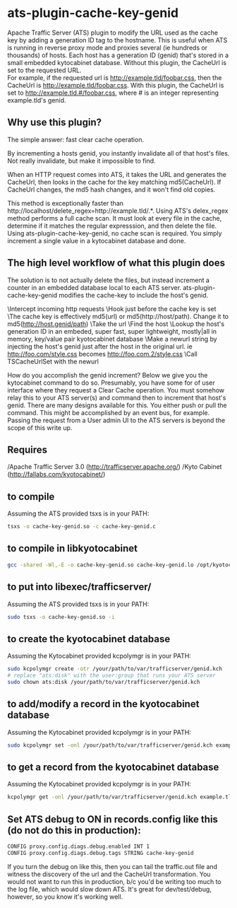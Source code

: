 ats-plugin-cache-key-genid
==========================

Apache Traffic Server (ATS) plugin to modify the URL used as the cache key by adding a generation ID tag to the hostname.
This is useful when ATS is running in reverse proxy mode and proxies several (ie hundreds or thousands) of hosts.
Each host has a generation ID (genid) that's stored in a small embedded kytocabinet database.
Without this plugin, the CacheUrl is set to the requested URL.  
For example, if the requested url is  http://example.tld/foobar.css, then the CacheUrl is http://example.tld/foobar.css.
With this plugin, the CacheUrl is set to http://example.tld.#/foobar.css, where # is an integer representing example.tld's genid.

## Why use this plugin?

The simple answer:  fast clear cache operation.  

By incrementing a hosts genid, you instantly invalidate all of that host's files.  Not really invalidate, but make it impossible to find.

When an HTTP request comes into ATS, it takes the URL and generates the CacheUrl, then looks in the cache for the key matching md5(CacheUrl).
If CacheUrl changes, the md5 hash changes, and it won't find old copies.

This method is exceptionally faster than http://localhost/delete_regex=http://example\.tld/.*.  Using ATS's delex_regex method performs a full cache scan. 
It must look at every file in the cache, determine if it matches the regular expresssion, and then delete the file.  Using ats-plugin-cache-key-genid, no cache
scan is required.  You simply increment a single value in a kytocabinet database and done.

## The high level workflow of what this plugin does

The solution is to not actually delete the files, but instead increment a counter in an embedded database local to each ATS server. 
ats-plugin-cache-key-genid modifies the cache-key to include the host's genid.

\Intercept incoming http requests
\Hook just before the cache key is set
\The cache key is effectively md5(url) or md5(http://host/path). Change it to md5(http://host.genid/path)
	\Take the url
	\Find the host
	\Lookup the host's generation ID in an embeded, super fast, super lightweight, mostly|all in memory, key/value pair kyotocabinet database
	\Make a newurl string by injecting the host's genid just after the host in the original url. ie http://foo.com/style.css becomes http://foo.com.2/style.css
\Call TSCacheUrlSet with the newurl

How do you accomplish the genid increment?  Below we give you the kytocabinet command to do so.  Presumably, you have some for of user interface where they request 
a Clear Cache operation.  You must somehow relay this to your ATS server(s) and command then to increment that host's genid.  There are many designs available for this.
You either push or pull the command.  This might be accomplished by an event bus, for example.  Passing the request from a User admin UI to the ATS servers is beyond 
the scope of this write up.

## Requires

/Apache Traffic Server 3.0 (http://trafficserver.apache.org/)
/Kyto Cabinet (http://fallabs.com/kyotocabinet/)

## to compile
Assuming the ATS provided tsxs is in your PATH:
```bash
tsxs -o cache-key-genid.so -c cache-key-genid.c
```

## to compile in libkyotocabinet
```bash
gcc -shared -Wl,-E -o cache-key-genid.so cache-key-genid.lo /opt/kyotocabinet/lib/libkyotocabinet.a
```

## to put into libexec/trafficserver/
Assuming the ATS provided tsxs is in your PATH:
```bash
sudo tsxs -o cache-key-genid.so -i
```

## to create the kyotocabinet database
Assuming the Kytocabinet provided kcpolymgr is in your PATH:
```bash
sudo kcpolymgr create -otr /your/path/to/var/trafficserver/genid.kch
# replace "ats:disk" with the user:group that runs your ATS server
sudo chown ats:disk /your/path/to/var/trafficserver/genid.kch
```

## to add/modify a record in the kyotocabinet database
Assuming the Kytocabinet provided kcpolymgr is in your PATH:
```bash
sudo kcpolymgr set -onl /your/path/to/var/trafficserver/genid.kch example.tld 5
```

## to get a record from the kyotocabinet database
Assuming the Kytocabinet provided kcpolymgr is in your PATH:
```bash
kcpolymgr get -onl /your/path/to/var/trafficserver/genid.kch example.tld 2>/dev/null
```

## Set ATS debug to ON in records.config like this (do not do this in production):
```bash
CONFIG proxy.config.diags.debug.enabled INT 1
CONFIG proxy.config.diags.debug.tags STRING cache-key-genid
```

If you turn the debug on like this, then you can tail the traffic.out file and witness the discovery of the url and the CacheUrl transformation.
You would not want to run this in production, b/c you'd be writing too much to the log file, which would slow down ATS.
It's great for dev/test/debug, however, so you know it's working well.


